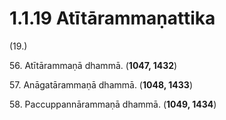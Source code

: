 

# 1.1.19 Atītārammaṇattika




(19.)

56\. Atītārammaṇā dhammā. (**1047, 1432**)

57\. Anāgatārammaṇā dhammā. (**1048, 1433**)

58\. Paccuppannārammaṇā dhammā. (**1049, 1434**)



